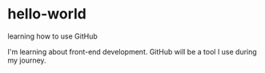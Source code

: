 # hello-world
learning how to use GitHub

I'm learning about front-end development. GitHub will be a tool I use during my journey.
